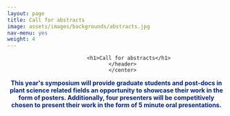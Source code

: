 ```yaml
---
layout: page
title: Call for abstracts
image: assets/images/backgrounds/abstracts.jpg
nav-menu: yes
weight: 4
---
```


<!-- Main -->
<div id="main" class="alt">

<!-- One -->
<section id="one">
	<div class="inner">
		<center>
		<header class="major">

			<h1>Call for abstracts</h1>
		</header>
		</center>

<!-- Content -->
<b style="color:#002285;">This year's symposium will provide <b>graduate students and post-docs in plant science related fields</b> an opportunity to showcase their work in the form of <b>posters</b>. Additionally, four presenters will be competitively chosen to present their work in the form of 5 minute <b>oral presentations</b>.
<br><br>

<!---We will be offering <b>four $500 travel grants</b>. All abstracts submitted prior to the <b>March 1st</b> deadline will be considered for these travel awards and winners will be competitively chosen. Applications received between <b>March 2-24</b> will be considered for presentation while space lasts, but will not be considered for travel awards or oral presentation. -->
<br><br>
<center>
<!-- <p style="color:#002285;">Please submit your abstracts <b><a href="" target="_blank"> HERE</a></b>. Please keep abstracts to a 300 word maximum.</p> -->
</center>

<br><br>		
<!-- <span>Powered by <a href="https://www.google.com/forms/about/?utm_source=product&amp;utm_medium=forms_logo&amp;utm_campaign=forms"> Google Forms</a>.</span> 			-->
<br>
<!-- <span>This content is neither created nor endorsed by Google.</span> -->
